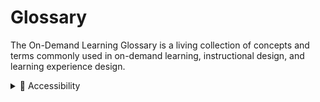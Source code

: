 # Glossary

The On-Demand Learning Glossary is a living collection of concepts and terms commonly used in on-demand learning, instructional design, and learning experience design.

<details>

<summary><span data-gb-custom-inline data-tag="emoji" data-code="1f4d6">📖</span> Accessibility</summary>

The practice of designing things so that everyone can benefit equally, regardless of ability. **For more information, see** [Web Content Accessibility Guidelines](https://www.w3.org/WAI/WCAG22/quickref/?versions=2.0)

</details>
